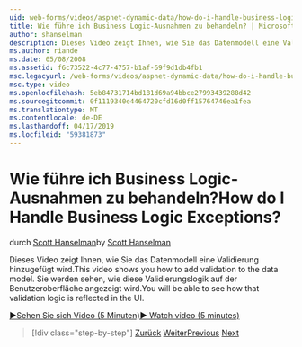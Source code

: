 ```yaml
---
uid: web-forms/videos/aspnet-dynamic-data/how-do-i-handle-business-logic-exceptions
title: Wie führe ich Business Logic-Ausnahmen zu behandeln? | Microsoft-Dokumentation
author: shanselman
description: Dieses Video zeigt Ihnen, wie Sie das Datenmodell eine Validierung hinzugefügt wird. Sie werden sehen, wie diese Validierungslogik auf der Benutzeroberfläche angezeigt wird.
ms.author: riande
ms.date: 05/08/2008
ms.assetid: f6c73522-4c77-4757-b1af-69f9d1db4fb1
msc.legacyurl: /web-forms/videos/aspnet-dynamic-data/how-do-i-handle-business-logic-exceptions
msc.type: video
ms.openlocfilehash: 5eb84731714bd181d69a94bbce27993439288d42
ms.sourcegitcommit: 0f1119340e4464720cfd16d0ff15764746ea1fea
ms.translationtype: MT
ms.contentlocale: de-DE
ms.lasthandoff: 04/17/2019
ms.locfileid: "59381873"
---
```

# <a name="how-do-i-handle-business-logic-exceptions"></a><span data-ttu-id="79f12-105">Wie führe ich Business Logic-Ausnahmen zu behandeln?</span><span class="sxs-lookup"><span data-stu-id="79f12-105">How do I Handle Business Logic Exceptions?</span></span>

<span data-ttu-id="79f12-106">durch [Scott Hanselman](https://github.com/shanselman)</span><span class="sxs-lookup"><span data-stu-id="79f12-106">by [Scott Hanselman](https://github.com/shanselman)</span></span>

<span data-ttu-id="79f12-107">Dieses Video zeigt Ihnen, wie Sie das Datenmodell eine Validierung hinzugefügt wird.</span><span class="sxs-lookup"><span data-stu-id="79f12-107">This video shows you how to add validation to the data model.</span></span> <span data-ttu-id="79f12-108">Sie werden sehen, wie diese Validierungslogik auf der Benutzeroberfläche angezeigt wird.</span><span class="sxs-lookup"><span data-stu-id="79f12-108">You will be able to see how that validation logic is reflected in the UI.</span></span>

[<span data-ttu-id="79f12-109">&#9654;Sehen Sie sich Video (5 Minuten)</span><span class="sxs-lookup"><span data-stu-id="79f12-109">&#9654; Watch video (5 minutes)</span></span>](https://channel9.msdn.com/Blogs/ASP-NET-Site-Videos/how-do-i-handle-business-logic-exceptions)

> [!div class="step-by-step"]
> <span data-ttu-id="79f12-110">[Zurück](how-do-i-change-how-my-fields-render.md)
> [Weiter](how-do-i-make-custom-pages.md)</span><span class="sxs-lookup"><span data-stu-id="79f12-110">[Previous](how-do-i-change-how-my-fields-render.md)
[Next](how-do-i-make-custom-pages.md)</span></span>
